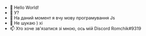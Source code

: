 - 👋 Hello World!
- 👀 У?
- 🌱 На даний момент я вчу мову програмування Js
- 💞️ Не шукаю ) хі 
- 📫 Хто хоче зв'язатися зі мною, ось мій Discord Romchik#9319

<!---
Romchik0/Romchik0 is a ✨ special ✨ repository because its `README.md` (this file) appears on your GitHub profile.
You can click the Preview link to take a look at your changes.
--->
